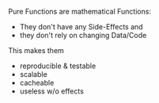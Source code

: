 
Pure Functions are mathematical Functions: 
- They don't have any Side-Effects and 
- they don't rely on changing Data/Code 

This makes them 
- reproducible & testable 
- scalable 
- cacheable 
- useless w/o effects 

